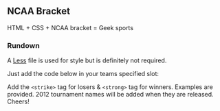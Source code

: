 ## NCAA Bracket

HTML + CSS + NCAA bracket = Geek sports

### Rundown

A [Less](http://lesscss.org/ "http://lesscss.org/" ) file is used for style but is definitely not required. 

Just add the code below in your teams specified slot:
    <span class="seed"><!-- Add Seed # --></span> <!-- School Name --> <em class="score"><!-- Total Score --></em>

Add the `<strike>` tag for losers & `<strong>` tag for winners. Examples are provided. 2012 tournament names will be added when they are released. Cheers!

